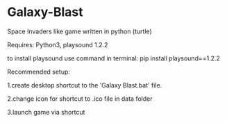 # Galaxy-Blast
Space Invaders like game written in python (turtle)

Requires: Python3, playsound 1.2.2

to install playsound use command in terminal: pip install playsound==1.2.2

Recommended setup:

1.create desktop shortcut to the 'Galaxy Blast.bat' file.

2.change icon for shortcut to .ico file in data folder

3.launch game via shortcut
